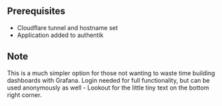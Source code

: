 ## Prerequisites
- Cloudflare tunnel and hostname set
- Application added to authentik

## Note
This is a much simpler option for those not wanting to waste time building dashboards with Grafana. 
Login needed for full functionality, but can be used anonymously as well - Lookout for the little tiny text on the bottom right corner.